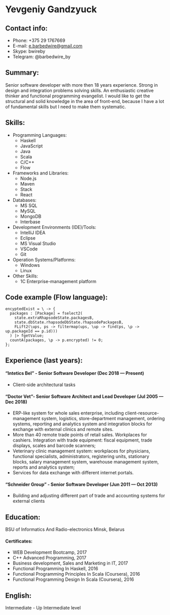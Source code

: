 # Yevgeniy Gandzyuck

## Contact info:
* Phone: +375 29 1767669
* E-mail: e.barbedwire@gmail.com
* Skype: bwireby
* Telegram: @barbedwire_by

## Summary:
Senior software developer with more then 18 years experience. Strong in design and integration problems solving skills. An enthusiastic creative thinker and functional programming evangelist. I would like to get the structural and solid knowledge in the area of front-end, because I have a lot of fundamental skills but I need to make them systematic.

## Skills:

* Programming Languages: 
  * Haskell 
  * JavaScript 
  * Java 
  * Scala 
  * C/C++ 
  * Flow
* Frameworks and Libraries: 
  * Node.js 
  * Maven
  * Stack 
  * React
* Databases: 
  * MS SQL 
  * MySQL 
  * MongoDB 
  * Interbase
* Development Environments (IDE)/Tools: 
  * IntelliJ IDEA
  * Eclipse
  * MS Visual Studio 
  * VSCode
  * Git
* Operation Systems/Platforms: 
  * Windows
  * Linux
* Other Skills: 
  * 1C Enterprise-management platform

## Code example (Flow language):
```
encyptedExist = \ -> {
  packages : [Package] = fselect2(
    state.extraRhapsodeState.packagesB, 
    state.dbState.rhapsodeDbState.rhapsodePackagesB,
    FLift2(\ups, ps -> filtermap(ups, \up -> find(ps, \p -> up.packageId == p.id)))
  ) |> fgetValue;
  countA(packages, \p -> p.encrypted) != 0;
};
```

## Experience (last years):

#### “Intetics Bel” - Senior Software Developer (Dec 2018 — Present)
  -	Client-side architectural tasks


#### “Doctor Vet”- Senior Software Architect and Lead Developer (Jul 2005 — Dec 2018)
  - ERP-like system for whole sales enterprise, including client-resource-management system, logistics, store-department management, ordering systems, reporting and analytics system and integration blocks for exchange with external clinics and remote sites.
  - More than 40 remote trade points of retail sales. Workplaces for cashiers. Integration with trade equipment: fiscal equipment, trade displays, scales and barcode scanners;
  - Veterinary clinic management system: workplaces for physicians, functional specialists, administrators, registering units, stationary blocks, salary management system, warehouse management system, reports and analytics system;
  - Services for data exchange with different internet portals.
  
  
#### “Schneider Group”	- Senior Software Developer (Jun 2011 — Oct 2013)
  - Building and adjusting different part of trade and accounting systems for external clients
  
## Education:
BSU of Informatics And Radio-electronics Minsk, Belarus

#### Certificates:
- WEB Development Bootcamp, 2017          
- C++ Advanced Programming, 2017
- Business development, Sales and Marketing in IT, 2017
- Functional Programming In Haskell, 2016
- Functional Programming Principles In Scala (Coursera), 2016
- Functional Programming Design In Scala (Coursera), 2016

## English:
Intermediate - Up Intermediate level






